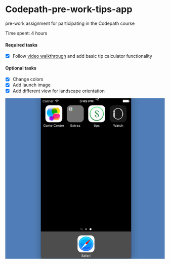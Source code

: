 # Codepath-pre-work-tips-app
pre-work assignment for participating in the Codepath course

Time spent: 4 hours

#### Required tasks
* [x] Follow [video walkthrough](https://vimeo.com/102084767) and add basic tip calculator functionality

#### Optional tasks
* [x] Change colors
* [x] Add launch image
* [x] Add different view for landscape orientation

![Orientation change demo](https://github.com/cshdllr/Codepath-pre-work-tips-app/blob/master/demo.gif?raw=true)
